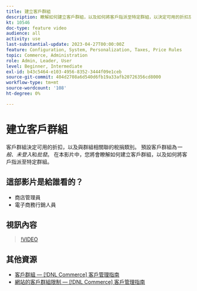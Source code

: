 ```yaml
---
title: 建立客戶群組
description: 瞭解如何建立客戶群組，以及如何將客戶指派至特定群組，以決定可用的折扣及相關稅捐類別。
kt: 10546
doc-type: feature video
audience: all
activity: use
last-substantial-update: 2023-04-27T00:00:00Z
feature: Configuration, System, Personalization, Taxes, Price Rules
topic: Commerce, Administration
role: Admin, Leader, User
level: Beginner, Intermediate
exl-id: b43c5464-e103-4956-8352-3444f09e1ceb
source-git-commit: 404d2708a6d540d6fb19a33afb20726356cd8000
workflow-type: tm+mt
source-wordcount: '108'
ht-degree: 0%

---
```


# 建立客戶群組

客戶群組決定可用的折扣，以及與群組相關聯的稅捐類別。 預設客戶群組為&#x200B;_一般_、_未登入_&#x200B;和&#x200B;_批發_。 在本影片中，您將會瞭解如何建立客戶群組，以及如何將客戶指派至特定群組。

## 這部影片是給誰看的？

- 商店管理員
- 電子商務行銷人員

## 視訊內容

>[!VIDEO](https://video.tv.adobe.com/v/343660?quality=12&learn=on)

## 其他資源

- [客戶群組 —  [!DNL Commerce] 客戶管理指南](https://experienceleague.adobe.com/docs/commerce-admin/customers/customers-menu/customer-groups.html?lang=zh-Hant)
- [網站的客戶群組限制 —  [!DNL Commerce] 客戶管理指南](https://developer.adobe.com/commerce/php/development/components/indexing/optimization/#customer-group-limitations-by-websites)
